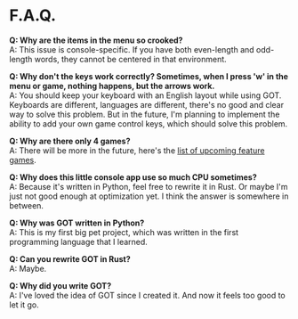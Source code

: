 # F.A.Q.

**Q: Why are the items in the menu so crooked?**  
A: This issue is console-specific. If you have both even-length and odd-length words, they cannot be centered in that environment.

**Q: Why don't the keys work correctly? Sometimes, when I press 'w' in the menu or game, nothing happens, but the arrows work.**  
A: You should keep your keyboard with an English layout while using GOT. Keyboards are different, languages are different, 
there's no good and clear way to solve this problem. But in the future, I'm planning to implement the ability to 
add your own game control keys, which should solve this problem.

**Q: Why are there only 4 games?**  
A: There will be more in the future, here's the [list of upcoming feature games](https://github.com/zluuba/games-of-terminal/tree/main/docs/upcoming-features.md). 

**Q: Why does this little console app use so much CPU sometimes?**  
A: Because it's written in Python, feel free to rewrite it in Rust. Or maybe I'm just not good enough at optimization yet. 
I think the answer is somewhere in between.

**Q: Why was GOT written in Python?**  
A: This is my first big pet project, which was written in the first programming language that I learned.

**Q: Can you rewrite GOT in Rust?**  
A: Maybe.

**Q: Why did you write GOT?**  
A: I've loved the idea of GOT since I created it. And now it feels too good to let it go.
